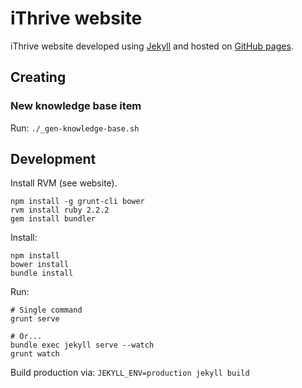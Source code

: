 # iThrive website

iThrive website developed using [Jekyll](jekyllrb.com) and hosted on [GitHub pages](https://pages.github.com/).


## Creating

### New knowledge base item

Run: `./_gen-knowledge-base.sh`


## Development

Install RVM (see website).

```
npm install -g grunt-cli bower
rvm install ruby 2.2.2
gem install bundler
```

Install:
```
npm install
bower install
bundle install
```

Run:
```
# Single command
grunt serve

# Or...
bundle exec jekyll serve --watch
grunt watch
```

Build production via: `JEKYLL_ENV=production jekyll build`

